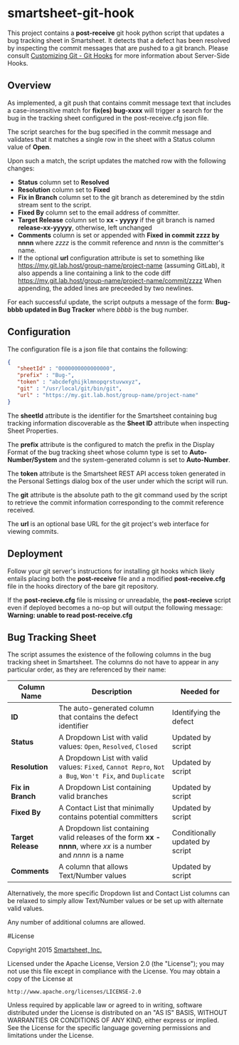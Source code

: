 # smartsheet-git-hook

This project contains a **post-receive** git hook python script that updates a bug tracking sheet in Smartsheet. It detects that a defect has been resolved by inspecting the commit messages that are pushed to a git branch. Please consult [Customizing Git - Git Hooks](http://git-scm.com/book/en/v2/Customizing-Git-Git-Hooks) for more information about Server-Side Hooks.

## Overview

As implemented, a git push that contains commit message text that includes a case-insensitive match for **fix(es) bug-xxxx** will trigger a search for the bug in the tracking sheet configured in the post-receive.cfg json file. 

The script searches for the bug specified in the commit message and validates that it matches a single row in the sheet with a Status column value of **Open**.

Upon such a match, the script updates the matched row with the following changes:
- **Status** column set to **Resolved**
- **Resolution** column set to **Fixed**
- **Fix in Branch** column set to the git branch as deteremined by the stdin stream sent to the script.
- **Fixed By** column set to the email address of committer.
- **Target Release** column set to **xx - yyyyy** if the git branch is named **release-xx-yyyyy**, otherwise, left unchanged
- **Comments** column is set or appended with **Fixed in commit zzzz by nnnn** where *zzzz* is the commit reference and *nnnn* is the committer's name. 
- If the optional **url** configuration attribute is set to something like https://my.git.lab.host/group-name/project-name (assuming GitLab), it also appends a line containing a link to the code diff https://my.git.lab.host/group-name/project-name/commit/zzzz When appending, the added lines are preceeded by two newlines.

For each successful update, the script outputs a message of the form: **Bug-bbbb updated in Bug Tracker** where *bbbb* is the bug number.

## Configuration
The configuration file is a json file that contains the following:

```json
{
   "sheetId" : "0000000000000000",
   "prefix" : "Bug-",
   "token" : "abcdefghijklmnopqrstuvwxyz",
   "git" : "/usr/local/git/bin/git",
   "url" : "https://my.git.lab.host/group-name/project-name"
}
```

The **sheetId** attribute is the identifier for the Smartsheet containing bug tracking information discoverable as the **Sheet ID** attribute when inspecting Sheet Properties.

The **prefix** attribute is the configured to match the prefix in the Display Format of the bug tracking sheet whose column type is set to **Auto-Number/System** and the system-generated column is set to **Auto-Number**.

The **token** attribute is the Smartsheet REST API access token generated in the Personal Settings dialog box of the user under which the script will run.

The **git** attribute is the absolute path to the git command used by the script to retrieve the commit information corresponding to the commit reference received.

The **url** is an optional base URL for the git project's web interface for viewing commits.

## Deployment
Follow your git server's instructions for installing git hooks which likely entails placing both the **post-receive** file and a modified **post-receive.cfg** file in the hooks directory of the bare git repository.

If the **post-recieve.cfg** file is missing or unreadable, the **post-recieve** script even if deployed becomes a no-op but will output the following message: **Warning: unable to read post-receive.cfg**

## Bug Tracking Sheet

The script assumes the existence of the following columns in the bug tracking sheet in Smartsheet. The columns do not have to appear in any particular order, as they are referenced by their name:

| Column Name | Description | Needed for |
|-------------|-------------|------------|
| **ID** | The auto-generated column that contains the defect identifier | Identifying the defect |
| **Status** | A Dropdown List with valid values: `Open`, `Resolved`, `Closed` | Updated by script |
| **Resolution** | A Dropdown List with valid values: `Fixed`, `Cannot Repro`, `Not a Bug`, `Won't Fix`, and `Duplicate` | Updated by script |
| **Fix in Branch** | A Dropdown List containing valid branches | Updated by script |
| **Fixed By** | A Contact List that minimally contains potential committers | Updated by script |
| **Target Release** | A Dropdown list containing valid releases of the form **xx - nnnn**, where *xx* is a number and *nnnn* is a name | Conditionally updated by script |
| **Comments** | A column that allows Text/Number values | Updated by script |

Alternatively, the more specific Dropdown list and Contact List columns can be relaxed to simply allow Text/Number values or be set up with alternate valid values.

Any number of additional columns are allowed.

#License

Copyright 2015 [Smartsheet, Inc.](www.smartsheet.com)

Licensed under the Apache License, Version 2.0 (the "License"); you may not use this file except in compliance with the License. You may obtain a copy of the License at

    http://www.apache.org/licenses/LICENSE-2.0

Unless required by applicable law or agreed to in writing, software distributed under the License is distributed on an "AS IS" BASIS, WITHOUT WARRANTIES OR CONDITIONS OF ANY KIND, either express or implied. See the License for the specific language governing permissions and limitations under the License.
